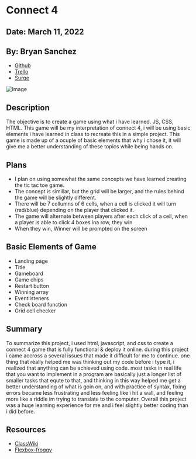 # Connect 4

## Date: March 11, 2022

## By: Bryan Sanchez

- [Github](https://github.com/Bryvn1xx?tab=repositories)
- [Trello](https://trello.com/b/g0UBzGR5/connect-4)
- [Surge](grateful-plants.surge.sh)

![Image](https://media.kohlsimg.com/is/image/kohls/1725763?wid=1200&hei=1200&op_sharpen=1)

## Description

The objective is to create a game using what i have learned. JS, CSS, HTML. This game will be my interpretation of connect 4, i will be using basic elements i have learned in class to recreate this in a simple project. This game is made up of a ocuple of basic elements that why i chose it, it will give me a better understanding of these topics while being hands on.

## Plans

- I plan on using somewhat the same concepts we have learned creating the tic tac toe game.
- The concept is simillar, but the grid will be larger, and the rules behind the game will be slightly different.
- There will be 7 collumns of 6 cells, when a cell is clicked it will turn (red/blue) depending on the player that clicked it.
- The game will alternate between players after each click of a cell, when a player is able to click 4 boxes ina row, they win
- When they win, Winner will be prompted on the screen

## Basic Elements of Game

- Landing page
- Title
- Gameboard
- Game chips
- Restart button
- Winning array
- Eventlisteners
- Check board function
- Grid cell checker

## Summary

To summarize this project, i used html, javascript, and css to create a connect 4 game that is fully functional & deploy it online. during this project i came accross a several issues that made it difficult for me to continue. one thing that really helped me was thinking out my code before i type it, i realized that anything can be achieved using code. most tasks in real life that you want to implement in a program are basically just a longer list of smaller tasks that equte to that, and thinking in this way helped me get a better understanding of what is goin on, and with practice of syntax, fixing errors became less frustrating and less feeling like i hit a wall, and feeling more like a riddle im trying to translate to the computer. Overall this project was a huge learning experience for me and i feel slightly better coding than i did before.

## Resources

- [ClassWiki](https://github.com/SEI-R-2-22/class_wiki)
- [Flexbox-froggy](https://flexboxfroggy.com/)
